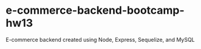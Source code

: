 # e-commerce-backend-bootcamp-hw13
E-commerce backend created using Node, Express, Sequelize, and MySQL
